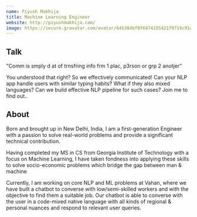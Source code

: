 ```yaml
---
name: Piyush Makhija
title: Machine Learning Engineer
website: http://piyushmakhija.com/
image: https://secure.gravatar.com/avatar/645304bf0f6974155421f9719c91c26e?s=500
---
```


## Talk
"Comm is smply d at of trnsfring info frm 1 plac, p3rson or grp 2 anotjer"

You understood that right? So we effectively communicated! Can your NLP app handle users with similar typing habits? What if they also mixed languages? Can we build effective NLP pipeline for such cases? Join me to find out..

## About
Born and brought up in New Delhi, India, I am a first-generation Engineer with a passion to solve real-world problems and provide a significant technical contribution.

Having completed my MS in CS from Georgia Institute of Technology with a focus on Machine Learning, I have taken fondness into applying these skills to solve socio-economic problems which bridge the gap between man & machine

Currently, I am working on core NLP and ML problems at Vahan, where we have built a chatbot to converse with low/semi-skilled workers and with the objective to find them a suitable job. Our chatbot is able to converse with the user in a code-mixed native language with all kinds of regional & personal nuances and respond to relevant user queries.
